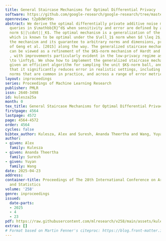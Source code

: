 ```yaml
---
title: General Staircase Mechanisms for Optimal Differential Privacy
software: https://github.com/google-research/google-research/tree/master/general_staircase_mechanism
openreview: t2pBdWt99n
abstract: We derive the optimal differentially private additive noise mechanism for
  queries in $\mathbb{R}^d$ when sensitivity and error are defined by an arbitrary
  norm $||\cdot||_K$. The optimal mechanism is a generalization of the staircase mechanism,
  which is known to be optimal under the $\ell_1$ norm when $d \leq 2$; we extend
  the mechanism and its guarantee to arbitrary norms and dimensions, proving a conjecture
  of Geng et al. [2015] along the way. The generalized staircase mechanism we derive
  can be viewed as a refinement of the $K$-norm mechanism of Hardt and Talwar [2010]
  , with improvements particularly evident in the low-privacy regime as $\epsilon
  \to \infty$. We show how to implement the generalized staircase mechanism efficiently,
  given an efficient algorithm for sampling the unit $K$-norm ball, and demonstrate
  that it significantly reduces error in realistic settings, including under non-standard
  norms that are common in practice, and across a range of error metrics.
layout: inproceedings
series: Proceedings of Machine Learning Research
publisher: PMLR
issn: 2640-3498
id: kulesza25a
month: 0
tex_title: General Staircase Mechanisms for Optimal Differential Privacy
firstpage: 4564
lastpage: 4572
page: 4564-4572
order: 4564
cycles: false
bibtex_author: Kulesza, Alex and Suresh, Ananda Theertha and Wang, Yuyan
author:
- given: Alex
  family: Kulesza
- given: Ananda Theertha
  family: Suresh
- given: Yuyan
  family: Wang
date: 2025-04-23
address:
container-title: Proceedings of The 28th International Conference on Artificial Intelligence
  and Statistics
volume: '258'
genre: inproceedings
issued:
  date-parts:
  - 2025
  - 4
  - 23
pdf: https://raw.githubusercontent.com/mlresearch/v258/main/assets/kulesza25a/kulesza25a.pdf
extras: []
# Format based on Martin Fenner's citeproc: https://blog.front-matter.io/posts/citeproc-yaml-for-bibliographies/
---
```

